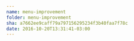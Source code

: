 ```yaml
---
name: menu-improvement
folder: menu-improvement
sha: a7662ee9caff79a797156295234f3b40faa7f78c
date: 2016-10-20T13:31:41-03:00
---
```

